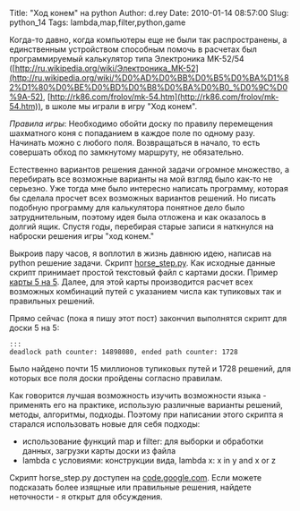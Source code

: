 Title: "Ход конем" на python
Author: d.rey
Date: 2010-01-14 08:57:00
Slug: python_14
Tags: lambda,map,filter,python,game

Когда-то давно, когда компьютеры еще не были так распространены, а единственным устройством способным помочь в расчетах был программируемый калькулятор типа Электроника MK-52/54 ([http://ru.wikipedia.org/wiki/Электроника_МК-52](http://ru.wikipedia.org/wiki/%D0%AD%D0%BB%D0%B5%D0%BA%D1%82%D1%80%D0%BE%D0%BD%D0%B8%D0%BA%D0%B0_%D0%9C%D0%9A-52), [http://rk86.com/frolov/mk-54.htm](http://rk86.com/frolov/mk-54.htm)), в школе мы играли в игру "Ход конем". 


_Правила игры_: Необходимо обойти доску по правилу перемещения шахматного коня с попаданием в каждое поле по одному разу. Начинать можно с любого поля. Возвращаться в начало, то есть совершать обход по замкнутому маршруту, не обязательно.

Естественно вариантов решения данной задачи огромное множество, а перебирать все возможные варианты на мой взгляд было как-то не серьезно. Уже тогда мне было интересно написать программу, которая бы сделала просчет всех возможных вариантов решений. Но писать подобную программу для калькулятора понятное дело было затруднительным, поэтому идея была отложена и как оказалось в долгий ящик. Спустя годы, перебирая старые записи я наткнулся на наброски решения игры "ход конем."

Выкроив пару часов, я воплотил в жизнь давнюю идею, написав на python решение задачи. Скрипт [horse_step.py](http://sources-ownport.googlecode.com/hg/horse_steps/horse_step.py). Как исходные данные скрипт принимает простой текстовый файл с картами доски. Пример [карты 5 на 5](http://sources-ownport.googlecode.com/hg/horse_steps/5x5.map). Далее, для этой карты производится расчет всех возможных комбинаций путей с указанием числа как тупиковых так и правильных решений.

Прямо сейчас (пока я пишу этот пост) закончил выполнятся скрипт для доски 5 на 5:

    :::
    deadlock path counter: 14898080, ended path counter: 1728
    
Было найдено почти 15 миллионов тупиковых путей и 1728 решений, для которых все поля доски пройдены согласно правилам. 

Как говорится лучшая возможность изучить возможности языка - применять его на практике, использую различные варианты решений, методы, алгоритмы, подходы. Поэтому при написании этого скрипта я старался использовать новые для себя подходы:

- использование функций map и filter: для выборки и обработки данных, загрузки карты доски из файла
- lambda с условиями: конструкции вида, lambda x: x in y and x or z

Скрипт horse_step.py доступен на [code.google.com](http://sources-ownport.googlecode.com/hg/horse_steps/horse_step.py).  Если можете подсказать более изящные или правильные решения, найдете неточности - я открыт для обсуждения.

